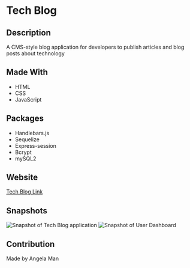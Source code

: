# Tech Blog

## Description
A CMS-style blog application for developers to publish articles and blog posts about technology

## Made With
* HTML
* CSS
* JavaScript

## Packages
* Handlebars.js
* Sequelize
* Express-session
* Bcrypt
* mySQL2

## Website
[Tech Blog Link]()

## Snapshots
![Snapshot of Tech Blog application]()
![Snapshot of User Dashboard]()

## Contribution
Made by Angela Man